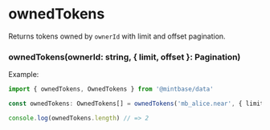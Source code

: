 # ownedTokens
Returns tokens owned by `ownerId` with limit and offset pagination.
### ownedTokens(ownerId: string, { limit, offset }: Pagination)

Example:

```ts
import { ownedTokens, OwnedTokens } from '@mintbase/data'

const ownedTokens: OwnedTokens[] = ownedTokens('mb_alice.near', { limit: 20 });

console.log(ownedTokens.length) // => 2

```